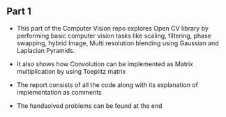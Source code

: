## Part 1 

* This part of the Computer Vision repo explores Open CV library by performing basic computer vision tasks like scaling, filtering, phase swapping, hybrid Image, Multi resolution blending using Gaussian and Laplacian Pyramids. 

* It also shows how Convolution can be implemented as Matrix multiplication by using Toeplitz matrix

* The report consists of all the code along with its explanation of implementation as comments

* The handsolved problems can be found at the end
